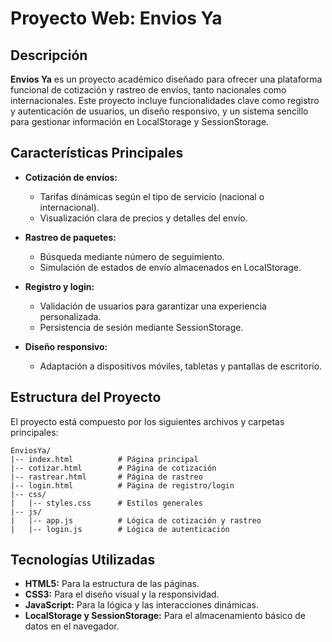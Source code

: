 # Proyecto Web: Envios Ya

## Descripción
**Envios Ya** es un proyecto académico diseñado para ofrecer una plataforma funcional de cotización y rastreo de envíos, tanto nacionales como internacionales. Este proyecto incluye funcionalidades clave como registro y autenticación de usuarios, un diseño responsivo, y un sistema sencillo para gestionar información en LocalStorage y SessionStorage.

## Características Principales
- **Cotización de envíos:**
  - Tarifas dinámicas según el tipo de servicio (nacional o internacional).
  - Visualización clara de precios y detalles del envío.

- **Rastreo de paquetes:**
  - Búsqueda mediante número de seguimiento.
  - Simulación de estados de envío almacenados en LocalStorage.

- **Registro y login:**
  - Validación de usuarios para garantizar una experiencia personalizada.
  - Persistencia de sesión mediante SessionStorage.

- **Diseño responsivo:**
  - Adaptación a dispositivos móviles, tabletas y pantallas de escritorio.

## Estructura del Proyecto
El proyecto está compuesto por los siguientes archivos y carpetas principales:

```
EnviosYa/
|-- index.html          # Página principal
|-- cotizar.html        # Página de cotización
|-- rastrear.html       # Página de rastreo
|-- login.html          # Página de registro/login
|-- css/
|   |-- styles.css      # Estilos generales
|-- js/
|   |-- app.js          # Lógica de cotización y rastreo
|   |-- login.js        # Lógica de autenticación
```

## Tecnologías Utilizadas
- **HTML5:** Para la estructura de las páginas.
- **CSS3:** Para el diseño visual y la responsividad.
- **JavaScript:** Para la lógica y las interacciones dinámicas.
- **LocalStorage y SessionStorage:** Para el almacenamiento básico de datos en el navegador.
